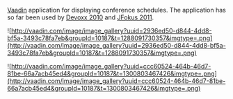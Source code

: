 [Vaadin](http://vaadin.com) application for displaying conference schedules. The application has so far been used by [Devoxx 2010](http://devoxx.com) and [JFokus 2011](http://www.jfokus.se).

![http://vaadin.com/image/image_gallery?uuid=2936ed50-d844-4dd8-bf5a-3493c78fa7eb&groupId=10187&t=1288091730357&imgtype=.png](http://vaadin.com/image/image_gallery?uuid=2936ed50-d844-4dd8-bf5a-3493c78fa7eb&groupId=10187&t=1288091730357&imgtype=.png)

![http://vaadin.com/image/image_gallery?uuid=ccc60524-464b-46d7-81be-66a7acb45ed4&groupId=10187&t=1300803467426&imgtype=.png](http://vaadin.com/image/image_gallery?uuid=ccc60524-464b-46d7-81be-66a7acb45ed4&groupId=10187&t=1300803467426&imgtype=.png)